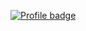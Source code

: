 [![Profile badge](https://www.codewars.com/users/hugmanrique/badges/large)](https://www.codewars.com/users/KislyakovS)
